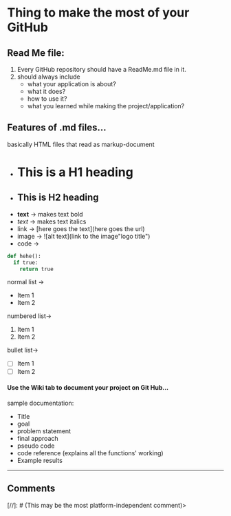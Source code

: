 # Thing to make the most of your GitHub
## Read Me file:
1. Every GitHub repository should have a ReadMe.md file in it.
2. should always include
   * what your application is about?
   * what it does?
   * how to use it?
   * what you learned while making the project/application? 

## Features of .md files...
basically HTML files that read as markup-document

* # This is a H1 heading
* ## This is H2 heading 
* **text** -> makes text bold
* _text_   -> makes text italics
* link  -> [here goes the text](here goes the url)
* image -> ![alt text](link to the image"logo title")
* code  ->
```python
def hehe():
  if true:
    return true
```
normal list  ->
* Item 1
* Item 2

numbered list->
1. Item 1
1. Item 2

bullet list->
- [ ] Item 1 
- [ ] Item 2

#### Use the Wiki tab to document your project on Git Hub...
sample documentation:
 * Title
 * goal
 * problem statement
 * final approach
 * pseudo code
 * code reference (explains all the functions' working)
 * Example results
  *************************

  ## Comments
[//]: # (This may be the most platform-independent comment)>
